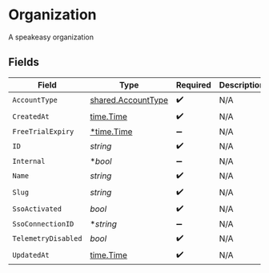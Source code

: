# Organization

A speakeasy organization


## Fields

| Field                                                           | Type                                                            | Required                                                        | Description                                                     |
| --------------------------------------------------------------- | --------------------------------------------------------------- | --------------------------------------------------------------- | --------------------------------------------------------------- |
| `AccountType`                                                   | [shared.AccountType](../../../pkg/models/shared/accounttype.md) | :heavy_check_mark:                                              | N/A                                                             |
| `CreatedAt`                                                     | [time.Time](https://pkg.go.dev/time#Time)                       | :heavy_check_mark:                                              | N/A                                                             |
| `FreeTrialExpiry`                                               | [*time.Time](https://pkg.go.dev/time#Time)                      | :heavy_minus_sign:                                              | N/A                                                             |
| `ID`                                                            | *string*                                                        | :heavy_check_mark:                                              | N/A                                                             |
| `Internal`                                                      | **bool*                                                         | :heavy_minus_sign:                                              | N/A                                                             |
| `Name`                                                          | *string*                                                        | :heavy_check_mark:                                              | N/A                                                             |
| `Slug`                                                          | *string*                                                        | :heavy_check_mark:                                              | N/A                                                             |
| `SsoActivated`                                                  | *bool*                                                          | :heavy_check_mark:                                              | N/A                                                             |
| `SsoConnectionID`                                               | **string*                                                       | :heavy_minus_sign:                                              | N/A                                                             |
| `TelemetryDisabled`                                             | *bool*                                                          | :heavy_check_mark:                                              | N/A                                                             |
| `UpdatedAt`                                                     | [time.Time](https://pkg.go.dev/time#Time)                       | :heavy_check_mark:                                              | N/A                                                             |